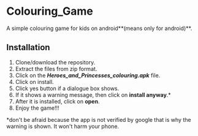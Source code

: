 # Colouring_Game
A simple colouring game for kids on android**(means only for android)**.

## Installation
1. Clone/download the repository.
2. Extract the files from zip format.
3. Click on the ___Heroes_and_Princesses_colouring.apk___ file.
4. Click on install.
5. Click yes button if a dialogue box shows.
6. If it shows a warning message, then click on **install anyway**.*
7. After it is installed, click on **open**.
8. Enjoy the game!!!

*don't be afraid because the app is not verified by google that is why the warning is shown. It won't harm your phone.
